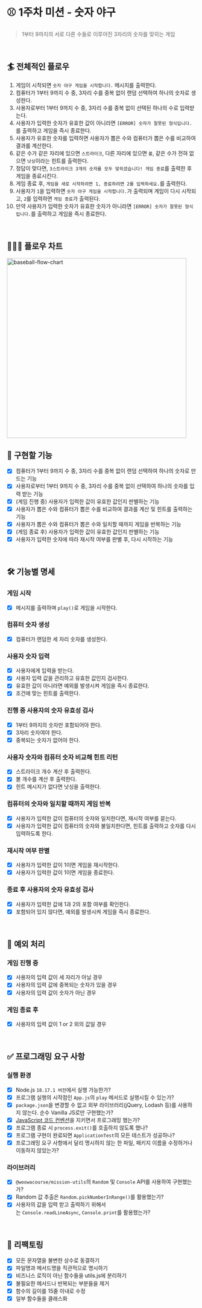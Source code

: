 # ⚾️ 1주차 미션 - 숫자 야구

> 1부터 9까지의 서로 다른 수들로 이루어진 3자리의 숫자를 맞히는 게임

<br/>

## 🏄 전체적인 플로우

1. 게임이 시작되면 `숫자 야구 게임을 시작합니다.` 메시지를 출력한다.
2. 컴퓨터가 1부터 9까지 수 중, 3자리 수를 중복 없이 랜덤 선택하여 하나의 숫자로 생성한다.
3. 사용자로부터 1부터 9까지 수 중, 3자리 수를 중복 없이 선택된 하나의 수로 입력받는다.
4. 사용자가 입력한 숫자가 유효한 값이 아니라면 `[ERROR] 숫자가 잘못된 형식입니다.`를 출력하고 게임을 즉시 종료한다.
5. 사용자가 유효한 숫자를 입력하면 사용자가 뽑은 수와 컴퓨터가 뽑은 수를 비교하여 결과를 계산한다.
6. 같은 수가 같은 자리에 있으면 `스트라이크`, 다른 자리에 있으면 `볼`, 같은 수가 전혀 없으면 `낫싱`이라는 힌트를 출력한다.
7. 정답이 맞다면, `3스트라이크 3개의 숫자를 모두 맞히셨습니다! 게임 종료`를 출력한 후 게임을 종료시킨다.
8. 게임 종료 후, `게임을 새로 시작하려면 1, 종료하려면 2를 입력하세요.`를 출력한다.
9. 사용자가 `1`을 입력하면 `숫자 야구 게임을 시작합니다.`가 출력되며 게임이 다시 시작되고, `2`를 입력하면 `게임 종료`가 출력된다.
10. 만약 사용자가 입력한 숫자가 유효한 숫자가 아니라면 `[ERROR] 숫자가 잘못된 형식입니다.`를 출력하고 게임을 즉시 종료한다.

<br/>

## 👩🏻‍🏫 플로우 차트

<img width="476" alt="baseball-flow-chart" src="https://github.com/ella-yschoi/CS-Study/assets/123397411/e4e63755-5dbd-40dd-9c59-3fc0d0cf1a81">

<br/>

## 📝 구현할 기능

- [x] 컴퓨터가 1부터 9까지 수 중, 3자리 수를 중복 없이 랜덤 선택하여 하나의 숫자로 만드는 기능
- [x] 사용자로부터 1부터 9까지 수 중, 3자리 수를 중복 없이 선택하여 하나의 숫자를 입력 받는 기능
- [x] (게임 진행 중) 사용자가 입력한 값이 유효한 값인지 판별하는 기능
- [x] 사용자가 뽑은 수와 컴퓨터가 뽑은 수를 비교하여 결과를 계산 및 힌트를 출력하는 기능
- [x] 사용자가 뽑은 수와 컴퓨터가 뽑은 수와 일치할 때까지 게임을 반복하는 기능
- [x] (게임 종료 후) 사용자가 입력한 값이 유효한 값인지 판별하는 기능
- [x] 사용자가 입력한 숫자에 따라 재시작 여부를 판별 후, 다시 시작하는 기능

<br/>

## 🛠️ 기능별 명세

### 게임 시작

- [x] 메시지를 출력하며 `play()`로 게임을 시작한다.

### 컴퓨터 숫자 생성

- [x] 컴퓨터가 랜덤한 세 자리 숫자를 생성한다.

### 사용자 숫자 입력

- [x] 사용자에게 입력을 받는다.
- [x] 사용자 입력 값을 관리하고 유효한 값인지 검사한다.
- [x] 유효한 값이 아니라면 예외를 발생시켜 게임을 즉시 종료한다.
- [x] 조건에 맞는 힌트를 출력한다.

### 진행 중 사용자의 숫자 유효성 검사

- [x] 1부터 9까지의 숫자만 포함되어야 한다.
- [x] 3자리 숫자여야 한다.
- [x] 중복되는 숫자가 없어야 한다.

### 사용자 숫자와 컴퓨터 숫자 비교해 힌트 리턴

- [x] 스트라이크 개수 계산 후 출력한다.
- [x] 볼 개수를 계산 후 출력한다.
- [x] 힌트 메시지가 없다면 낫싱을 출력한다.

### 컴퓨터의 숫자와 일치할 때까지 게임 반복

- [x] 사용자가 입력한 값이 컴퓨터의 숫자와 일치한다면, 재시작 여부를 묻는다.
- [x] 사용자가 입력한 값이 컴퓨터의 숫자와 불일치한다면, 힌트를 출력하고 숫자를 다시 입력하도록 한다.

### 재시작 여부 판별

- [x] 사용자가 입력한 값이 1이면 게임을 재시작한다.
- [x] 사용자가 입력한 값이 1이면 게임을 종료한다.

### 종료 후 사용자의 숫자 유효성 검사

- [x] 사용자가 입력한 값에 1과 2의 포함 여부를 확인한다.
- [x] 포함되어 있지 않다면, 예외를 발생시켜 게임을 즉시 종료한다.

<br/>

## 🚨 예외 처리

### 게임 진행 중

- [x] 사용자의 입력 값이 세 자리가 아닐 경우
- [x] 사용자의 입력 값에 중복되는 숫자가 있을 경우
- [x] 사용자의 입력 값이 숫자가 아닌 경우

### 게임 종료 후

- [x] 사용자의 입력 값이 1 or 2 외의 값일 경우

<br/>

## ✅ 프로그래밍 요구 사항

### 실행 환경

- [x] Node.js `18.17.1 버전`에서 실행 가능한가?
- [x] 프로그램 실행의 시작점인 `App.js`의 `play` 메서드로 실행시킬 수 있는가?
- [x] `package.json`을 변경할 수 없고 외부 라이브러리(jQuery, Lodash 등)를 사용하지 않는다. 순수 Vanilla JS로만 구현했는가?
- [x] [JavaScript 코드 컨벤션](https://github.com/woowacourse/woowacourse-docs/tree/main/styleguide/javascript)을 지키면서 프로그래밍 했는가?
- [x] 프로그램 종료 시 `process.exit()`를 호출하지 않도록 했나?
- [x] 프로그램 구현이 완료되면 `ApplicationTest`의 모든 테스트가 성공하나?
- [x] 프로그래밍 요구 사항에서 달리 명시하지 않는 한 파일, 패키지 이름을 수정하거나 이동하지 않았는가?

### 라이브러리

- [x] `@woowacourse/mission-utils`의 `Random` 및 `Console` API를 사용하여 구현했는가?
- [x] Random 값 추출은 `Random.pickNumberInRange()`를 활용했는가?
- [x] 사용자의 값을 입력 받고 출력하기 위해서는 `Console.readLineAsync`, `Console.print`를 활용했는가?

<br/>

## 🧹 리팩토링

- [x] 모든 문자열을 불변한 상수로 동결하기
- [x] 파일명과 메서드명을 직관적으로 명시하기
- [x] 비즈니스 로직이 아닌 함수들을 utils.js에 분리하기
- [x] 불필요한 메서드나 반복되는 부분들을 제거
- [x] 함수의 길이를 15줄 이내로 수정
- [x] 일부 함수들을 클래스화
